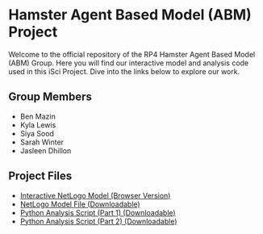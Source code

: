# Hamster Agent Based Model (ABM) Project

Welcome to the official repository of the RP4 Hamster Agent Based Model (ABM) Group. Here you will find our interactive model and analysis code used in this iSci Project. Dive into the links below to explore our work.

## Group Members

- Ben Mazin
- Kyla Lewis
- Siya Sood
- Sarah Winter
- Jasleen Dhillon

## Project Files

- [Interactive NetLogo Model (Browser Version)](https://benmazin1.github.io/RP4-ABM-Hamster/RP4%20Hamster%20Model%20final.html)
- [NetLogo Model File (Downloadable)](RP4%20Hamster%20Model%20final.nlogo)
- [Python Analysis Script (Part 1) (Downloadable)](Netlogo%20analysisP1.py)
- [Python Analysis Script (Part 2) (Downloadable)](Netlogo%20analysisP2.py)

